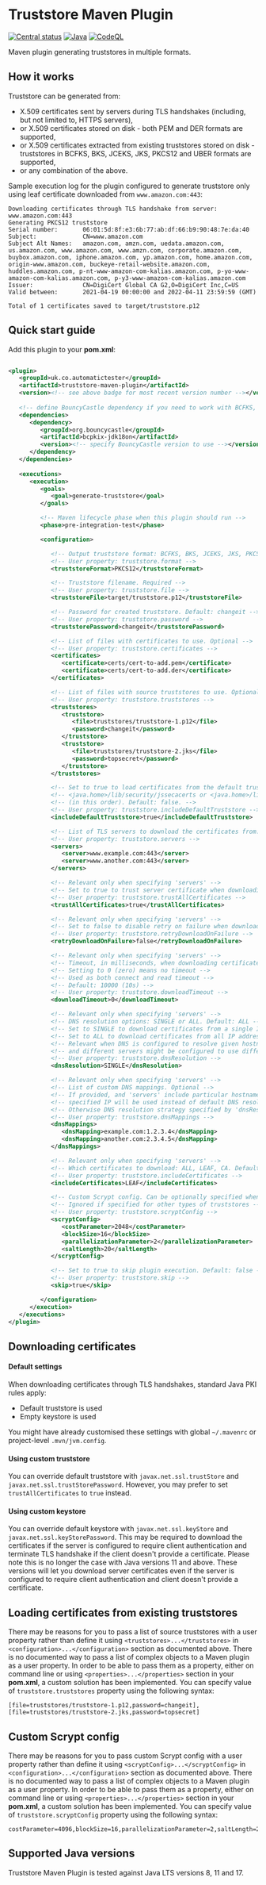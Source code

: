 # Truststore Maven Plugin

[![Central status](https://maven-badges.herokuapp.com/maven-central/uk.co.automatictester/truststore-maven-plugin/badge.svg)](https://maven-badges.herokuapp.com/maven-central/uk.co.automatictester/truststore-maven-plugin)
[![Java](https://github.com/automatictester/truststore-maven-plugin/actions/workflows/maven.yml/badge.svg)](https://github.com/automatictester/truststore-maven-plugin/actions/workflows/maven.yml)
[![CodeQL](https://github.com/automatictester/truststore-maven-plugin/actions/workflows/codeql-analysis.yml/badge.svg)](https://github.com/automatictester/truststore-maven-plugin/actions/workflows/codeql-analysis.yml)

Maven plugin generating truststores in multiple formats.

## How it works

Truststore can be generated from:

- X.509 certificates sent by servers during TLS handshakes (including, but not limited to, HTTPS servers),
- or X.509 certificates stored on disk - both PEM and DER formats are supported,
- or X.509 certificates extracted from existing truststores stored on disk - truststores in BCFKS, BKS, JCEKS, JKS,
  PKCS12 and UBER formats are supported,
- or any combination of the above.

Sample execution log for the plugin configured to generate truststore only using leaf certificate downloaded from
`www.amazon.com:443`:

```
Downloading certificates through TLS handshake from server: www.amazon.com:443
Generating PKCS12 truststore
Serial number:       06:01:5d:8f:e3:6b:77:ab:df:66:b9:90:48:7e:da:40
Subject:             CN=www.amazon.com
Subject Alt Names:   amazon.com, amzn.com, uedata.amazon.com, us.amazon.com, www.amazon.com, www.amzn.com, corporate.amazon.com, buybox.amazon.com, iphone.amazon.com, yp.amazon.com, home.amazon.com, origin-www.amazon.com, buckeye-retail-website.amazon.com, huddles.amazon.com, p-nt-www-amazon-com-kalias.amazon.com, p-yo-www-amazon-com-kalias.amazon.com, p-y3-www-amazon-com-kalias.amazon.com
Issuer:              CN=DigiCert Global CA G2,O=DigiCert Inc,C=US
Valid between:       2021-04-19 00:00:00 and 2022-04-11 23:59:59 (GMT)

Total of 1 certificates saved to target/truststore.p12
```

## Quick start guide

Add this plugin to your **pom.xml**:

```xml

<plugin>
   <groupId>uk.co.automatictester</groupId>
   <artifactId>truststore-maven-plugin</artifactId>
   <version><!-- see above badge for most recent version number --></version>
  
   <!-- define BouncyCastle dependency if you need to work with BCFKS, BKS or UBER truststore formats -->
   <dependencies>
      <dependency>
         <groupId>org.bouncycastle</groupId>
         <artifactId>bcpkix-jdk18on</artifactId>
         <version><!-- specify BouncyCastle version to use --></version>
      </dependency>
   </dependencies>
  
   <executions>
      <execution>
         <goals>
            <goal>generate-truststore</goal>
         </goals>

         <!-- Maven lifecycle phase when this plugin should run -->
         <phase>pre-integration-test</phase>

         <configuration>

            <!-- Output truststore format: BCFKS, BKS, JCEKS, JKS, PKCS12 and UBER. Default: PKCS12 -->
            <!-- User property: truststore.format -->
            <truststoreFormat>PKCS12</truststoreFormat>

            <!-- Truststore filename. Required -->
            <!-- User property: truststore.file -->
            <truststoreFile>target/truststore.p12</truststoreFile>

            <!-- Password for created truststore. Default: changeit -->
            <!-- User property: truststore.password -->
            <truststorePassword>changeit</truststorePassword>

            <!-- List of files with certificates to use. Optional -->
            <!-- User property: truststore.certificates -->
            <certificates>
               <certificate>certs/cert-to-add.pem</certificate>
               <certificate>certs/cert-to-add.der</certificate>
            </certificates>

            <!-- List of files with source truststores to use. Optional -->
            <!-- User property: truststore.truststores -->
            <truststores>
               <truststore>
                  <file>truststores/truststore-1.p12</file>
                  <password>changeit</password>
               </truststore>
               <truststore>
                  <file>truststores/truststore-2.jks</file>
                  <password>topsecret</password>
               </truststore>
            </truststores>

            <!-- Set to true to load certificates from the default truststore in either -->
            <!-- <java.home>/lib/security/jssecacerts or <java.home>/lib/security/cacerts -->
            <!-- (in this order). Default: false. -->
            <!-- User property: truststore.includeDefaultTruststore -->
            <includeDefaultTruststore>true</includeDefaultTruststore>

            <!-- List of TLS servers to download the certificates from. Optional -->
            <!-- User property: truststore.servers -->
            <servers>
               <server>www.example.com:443</server>
               <server>www.another.com:443</server>
            </servers>

            <!-- Relevant only when specifying 'servers' -->
            <!-- Set to true to trust server certificate when downloading certificates. Default: false -->
            <!-- User property: truststore.trustAllCertificates -->
            <trustAllCertificates>true</trustAllCertificates>

            <!-- Relevant only when specifying 'servers' -->
            <!-- Set to false to disable retry on failure when downloading certificates. Default: true -->
            <!-- User property: truststore.retryDownloadOnFailure -->
            <retryDownloadOnFailure>false</retryDownloadOnFailure>

            <!-- Relevant only when specifying 'servers' -->
            <!-- Timeout, in milliseconds, when downloading certificates -->
            <!-- Setting to 0 (zero) means no timeout -->
            <!-- Used as both connect and read timeout -->
            <!-- Default: 10000 (10s) -->
            <!-- User property: truststore.downloadTimeout -->
            <downloadTimeout>0</downloadTimeout>

            <!-- Relevant only when specifying 'servers' -->
            <!-- DNS resolution options: SINGLE or ALL. Default: ALL -->
            <!-- Set to SINGLE to download certificates from a single IP address the hostname resolves to -->
            <!-- Set to ALL to download certificates from all IP addresses the hostname resolves to -->
            <!-- Relevant when DNS is configured to resolve given hostname to more than one IP address, -->
            <!-- and different servers might be configured to use different X.509 certificates -->
            <!-- User property: truststore.dnsResolution -->
            <dnsResolution>SINGLE</dnsResolution>

            <!-- Relevant only when specifying 'servers' -->
            <!-- List of custom DNS mappings. Optional -->
            <!-- If provided, and 'servers' include particular hostname, -->
            <!-- specified IP will be used instead of default DNS resolution -->
            <!-- Otherwise DNS resolution strategy specified by 'dnsResolution' will be used -->
            <!-- User property: truststore.dnsMappings -->
            <dnsMappings>
               <dnsMapping>example.com:1.2.3.4</dnsMapping>
               <dnsMapping>another.com:2.3.4.5</dnsMapping>
            </dnsMappings>

            <!-- Relevant only when specifying 'servers' -->
            <!-- Which certificates to download: ALL, LEAF, CA. Default: ALL. -->
            <!-- User property: truststore.includeCertificates -->
            <includeCertificates>LEAF</includeCertificates>

            <!-- Custom Scrypt config. Can be optionally specified when 'truststoreFormat' is set to BCFKS -->
            <!-- Ignored if specified for other types of truststores -->
            <!-- User property: truststore.scryptConfig -->
            <scryptConfig>
               <costParameter>2048</costParameter>
               <blockSize>16</blockSize>
               <parallelizationParameter>2</parallelizationParameter>
               <saltLength>20</saltLength>
            </scryptConfig>

            <!-- Set to true to skip plugin execution. Default: false -->
            <!-- User property: truststore.skip -->
            <skip>true</skip>

         </configuration>
      </execution>
   </executions>
</plugin>
```

## Downloading certificates

#### Default settings

When downloading certificates through TLS handshakes, standard Java PKI rules apply:

- Default truststore is used
- Empty keystore is used

You might have already customised these settings with global `~/.mavenrc` or project-level `.mvn/jvm.config`.

#### Using custom truststore

You can override default truststore with `javax.net.ssl.trustStore` and `javax.net.ssl.trustStorePassword`. However, you
may prefer to set `trustAllCertificates` to `true` instead.

#### Using custom keystore

You can override default keystore with `javax.net.ssl.keyStore` and `javax.net.ssl.keyStorePassword`. This may be
required to download the certificates if the server is configured to require client authentication and terminate TLS
handshake if the client doesn't provide a certificate. Please note this is no longer the case with Java versions 11 and
above. These versions will let you download server certificates even if the server is configured to require client
authentication and client doesn't provide a certificate.

## Loading certificates from existing truststores

There may be reasons for you to pass a list of source truststores with a user property rather than define it
using `<truststores>...</truststores>` in `<configuration>...</configuration>` section as documented above. There is no
documented way to pass a list of complex objects to a Maven plugin as a user property. In order to be able to pass them
as a property, either on command line or using `<properties>...</properties>` section in your **pom.xml**, a custom
solution has been implemented. You can specify value of `truststore.truststores` property using the following syntax:

```
[file=truststores/truststore-1.p12,password=changeit],[file=truststores/truststore-2.jks,password=topsecret]
```

## Custom Scrypt config

There may be reasons for you to pass custom Scrypt config with a user property rather than define it
using `<scryptConfig>...</scryptConfig>` in `<configuration>...</configuration>` section as documented above. There is
no documented way to pass a list of complex objects to a Maven plugin as a user property. In order to be able to pass
them as a property, either on command line or using `<properties>...</properties>` section in your **pom.xml**, a custom
solution has been implemented. You can specify value of `truststore.scryptConfig` property using the following syntax:

```
costParameter=4096,blockSize=16,parallelizationParameter=2,saltLength=20
```

## Supported Java versions

Truststore Maven Plugin is tested against Java LTS versions 8, 11 and 17.
